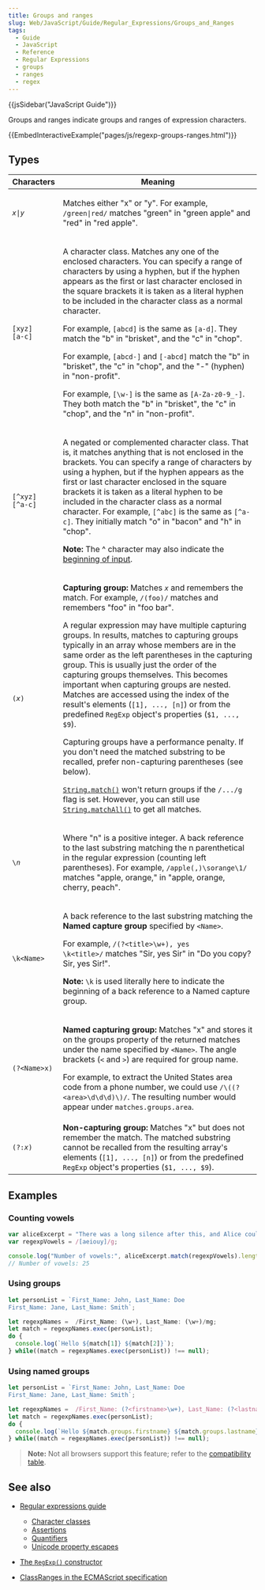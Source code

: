 ```yaml
---
title: Groups and ranges
slug: Web/JavaScript/Guide/Regular_Expressions/Groups_and_Ranges
tags:
  - Guide
  - JavaScript
  - Reference
  - Regular Expressions
  - groups
  - ranges
  - regex
---
```

{{jsSidebar("JavaScript Guide")}}

Groups and ranges indicate groups and ranges of expression characters.

{{EmbedInteractiveExample("pages/js/regexp-groups-ranges.html")}}

## Types

<table class="standard-table"><thead><tr><th scope="col">Characters</th><th scope="col">Meaning</th></tr></thead><tbody><tr><td><code><em>x</em>|<em>y</em></code></td><td><p>Matches either "x" or "y". For example, <code>/green|red/</code> matches "green" in "green apple" and "red" in "red apple".</p></td></tr><tr><td><code>[xyz]<br>[a-c]</code></td><td><p>A character class. Matches any one of the enclosed characters. You can specify a range of characters by using a hyphen, but if the hyphen appears as the first or last character enclosed in the square brackets it is taken as a literal hyphen to be included in the character class as a normal character.</p><p>For example, <code>[abcd]</code> is the same as <code>[a-d]</code>. They match the "b" in "brisket", and the "c" in "chop".</p><p>For example, <code>[abcd-]</code> and <code>[-abcd]</code> match the "b" in "brisket", the "c" in "chop", and the "-" (hyphen) in "non-profit".</p><p>For example, <code>[\w-]</code> is the same as <code>[A-Za-z0-9_-]</code>. They both match the "b" in "brisket", the "c" in "chop", and the "n" in "non-profit".</p></td></tr><tr><td><p><code>[^xyz]<br>[^a-c]</code></p></td><td><p>A negated or complemented character class. That is, it matches anything that is not enclosed in the brackets. You can specify a range of characters by using a hyphen, but if the hyphen appears as the first or last character enclosed in the square brackets it is taken as a literal hyphen to be included in the character class as a normal character. For example, <code>[^abc]</code> is the same as <code>[^a-c]</code>. They initially match "o" in "bacon" and "h" in "chop".</p><div class="notecard note"><p><strong>Note:</strong> The ^ character may also indicate the <a href="/en-US/docs/Web/JavaScript/Guide/Regular_Expressions/Assertions">beginning of input</a>.</p></div></td></tr><tr><td><code>(<em>x</em>)</code></td><td><p><strong>Capturing group: </strong>Matches <code><em>x</em></code> and remembers the match. For example, <code>/(foo)/</code> matches and remembers "foo" in "foo bar". </p><p>A regular expression may have multiple capturing groups. In results, matches to capturing groups typically in an array whose members are in the same order as the left parentheses in the capturing group. This is usually just the order of the capturing groups themselves. This becomes important when capturing groups are nested. Matches are accessed using the index of the result's elements (<code>[1], ..., [n]</code>) or from the predefined <code>RegExp</code> object's properties (<code>$1, ..., $9</code>).</p><p>Capturing groups have a performance penalty. If you don't need the matched substring to be recalled, prefer non-capturing parentheses (see below).</p><p><code><a href="/en-US/docs/Web/JavaScript/Reference/Global_Objects/String/match">String.match()</a></code> won't return groups if the <code>/.../g</code> flag is set. However, you can still use <code><a href="/en-US/docs/Web/JavaScript/Reference/Global_Objects/String/matchAll">String.matchAll()</a></code> to get all matches.</p></td></tr><tr><td><code>\<em>n</em></code></td><td><p>Where "n" is a positive integer. A back reference to the last substring matching the n parenthetical in the regular expression (counting left parentheses). For example, <code>/apple(,)\sorange\1/</code> matches "apple, orange," in "apple, orange, cherry, peach".</p></td></tr><tr><td><code>\k&#x3C;Name></code></td><td><p>A back reference to the last substring matching the <strong>Named capture group</strong> specified by <code>&#x3C;Name></code>.</p><p>For example, <code>/(?&#x3C;title>\w+), yes \k&#x3C;title>/</code> matches "Sir, yes Sir" in "Do you copy? Sir, yes Sir!".</p><div class="notecard note"><p><strong>Note:</strong> <code>\k</code> is used literally here to indicate the beginning of a back reference to a Named capture group.</p></div></td></tr><tr><td><code>(?&#x3C;Name>x)</code></td><td><p><strong>Named capturing group: </strong>Matches "x" and stores it on the groups property of the returned matches under the name specified by <code>&#x3C;Name></code>. The angle brackets (<code>&#x3C;</code> and <code>></code>) are required for group name.</p><p>For example, to extract the United States area code from a phone number, we could use <code>/\((?&#x3C;area>\d\d\d)\)/</code>. The resulting number would appear under <code>matches.groups.area</code>.</p></td></tr><tr><td><code>(?:<em>x</em>)</code></td><td><strong>Non-capturing group: </strong>Matches "x" but does not remember the match. The matched substring cannot be recalled from the resulting array's elements (<code>[1], ..., [n]</code>) or from the predefined <code>RegExp</code> object's properties (<code>$1, ..., $9</code>).</td></tr></tbody></table>

## Examples

### Counting vowels

```js
var aliceExcerpt = "There was a long silence after this, and Alice could only hear whispers now and then.";
var regexpVowels = /[aeiouy]/g;

console.log("Number of vowels:", aliceExcerpt.match(regexpVowels).length);
// Number of vowels: 25
```

### Using groups

```js
let personList = `First_Name: John, Last_Name: Doe
First_Name: Jane, Last_Name: Smith`;

let regexpNames =  /First_Name: (\w+), Last_Name: (\w+)/mg;
let match = regexpNames.exec(personList);
do {
  console.log(`Hello ${match[1]} ${match[2]}`);
} while((match = regexpNames.exec(personList)) !== null);
```

### Using named groups

```js
let personList = `First_Name: John, Last_Name: Doe
First_Name: Jane, Last_Name: Smith`;

let regexpNames =  /First_Name: (?<firstname>\w+), Last_Name: (?<lastname>\w+)/mg;
let match = regexpNames.exec(personList);
do {
  console.log(`Hello ${match.groups.firstname} ${match.groups.lastname}`);
} while((match = regexpNames.exec(personList)) !== null);
```

> **Note:** Not all browsers support this feature; refer to the
> [compatibility table](/en-US/docs/Web/JavaScript/Guide/Regular_Expressions#browser_compatibility).

## See also

- [Regular expressions guide](/en-US/docs/Web/JavaScript/Guide/Regular_Expressions)

  - [Character classes](/en-US/docs/Web/JavaScript/Guide/Regular_Expressions/Character_Classes)
  - [Assertions](/en-US/docs/Web/JavaScript/Guide/Regular_Expressions/Assertions)
  - [Quantifiers](/en-US/docs/Web/JavaScript/Guide/Regular_Expressions/Quantifiers)
  - [Unicode property escapes](/en-US/docs/Web/JavaScript/Guide/Regular_Expressions/Unicode_Property_Escapes)

- [The `RegExp()` constructor](/en-US/docs/Web/JavaScript/Reference/Global_Objects/RegExp)
- [ClassRanges in the ECMAScript specification](https://tc39.es/ecma262/#sec-classranges)
